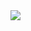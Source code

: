 
<img src="https://img.shields.io/badge/Java-007396?style=flat-square&logo=java&logoColor=white"/>

